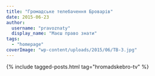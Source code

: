 ```yaml
---
title: "Громадське телебачення Броварів"
date: 2015-06-23
author: 
  username: "pravoznaty"
  display_name: "Маєш право знати"
tags: 
  - "homepage"
coverImage: "wp-content/uploads/2015/06/TB-3.jpg"
---
```


{% include tagged-posts.html tag="hromadskebro-tv" %} 